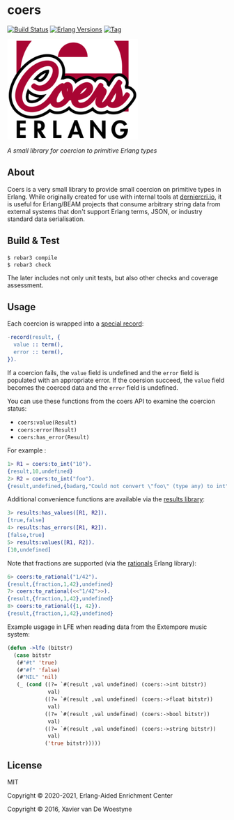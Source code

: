 # coers

[![Build Status][gh-actions-badge]][gh-actions]
[![Erlang Versions][erlang-badge]][versions]
[![Tag][github-tag-badge]][github-tag]

[![Project Logo][logo]][logo-large]

*A small library for coercion to primitive Erlang types*

## About

Coers is a very small library to provide small coercion on primitive types in Erlang.
While originally created for use with internal tools at [derniercri.io](https://derniercri.io/),
it is useful for Erlang/BEAM projects that consume arbitrary string data from external systems
that don't support Erlang terms, JSON, or industry standard data serialisation.

## Build & Test

``` shell
$ rebar3 compile
$ rebar3 check
```

The later includes not only unit tests, but also other checks and coverage
assessment.

## Usage

Each coercion is wrapped into a [special record](https://github.com/erlsci/results/blob/main/include/results.hrl): 

```erlang
-record(result, {
  value :: term(),
  error :: term(),
}).
```

If a coercion fails, the `value` field is undefined and the `error` field is populated with
an appropriate error. If the coersion succeed, the `value` field becomes the coerced data and the 
`error` field is undefined.

You can use these functions from the coers API to examine the coercion status:

- `coers:value(Result)`
- `coers:error(Result)`
- `coers:has_error(Result)`

For example : 

```erlang
1> R1 = coers:to_int("10").
{result,10,undefined}
2> R2 = coers:to_int("foo").
{result,undefined,{badarg,"Could not convert \"foo\" (type any) to int"}}
```

Additional convenience functions are available via the [results library](https://github.com/erlsci/results):

``` erlang
3> results:has_values([R1, R2]).
[true,false]
4> results:has_errors([R1, R2]).
[false,true]
5> results:values([R1, R2]).
[10,undefined]
```

Note that fractions are supported (via the [rationals](https://github.com/erlsci/rationals) Erlang library):

``` erlang
6> coers:to_rational("1/42").
{result,{fraction,1,42},undefined}
7> coers:to_rational(<<"1/42">>).
{result,{fraction,1,42},undefined}
8> coers:to_rational({1, 42}).
{result,{fraction,1,42},undefined}
```

Example usgage in LFE when reading data from the Extempore music system:

``` lisp
(defun ->lfe (bitstr)
  (case bitstr
   (#"#t" 'true)
   (#"#f" 'false)
   (#"NIL" 'nil)
   (_ (cond ((?= `#(result ,val undefined) (coers:->int bitstr))
             val)
            ((?= `#(result ,val undefined) (coers:->float bitstr))
             val)
            ((?= `#(result ,val undefined) (coers:->bool bitstr))
             val)
            ((?= `#(result ,val undefined) (coers:->string bitstr))
             val)
            ('true bitstr)))))
```

## License

MIT

Copyright © 2020-2021, Erlang-Aided Enrichment Center

Copyright © 2016, Xavier van De Woestyne


[//]: ---Named-Links---

[logo]: priv/images/logo-v1.png
[logo-large]: priv/images/logo-v1.svg
[gh-actions-badge]: https://github.com/erlsci/coers/workflows/ci%2Fcd/badge.svg
[gh-actions]: https://github.com/erlsci/coers/actions
[erlang-badge]: https://img.shields.io/badge/erlang-19%20to%2023-blue.svg
[versions]: https://github.com/erlsci/coers/blob/master/.github/workflows/cicd.yml
[github-tag]: https://github.com/erlsci/coers/tags
[github-tag-badge]: https://img.shields.io/github/tag/erlsci/coers.svg
